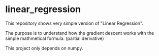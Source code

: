 # linear_regression

This repository shows very simple version of "Linear Regression". 

The purpose is to understand how the gradient descent works with the simple mathmetical formula. (partial derivative)

This project only depends on numpy.
